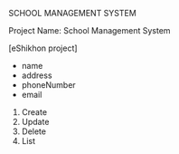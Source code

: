 SCHOOL MANAGEMENT SYSTEM 

Project Name: School Management System

[eShikhon project]
- name
- address
- phoneNumber
- email

1. Create 
2. Update 
3. Delete 
4. List 

